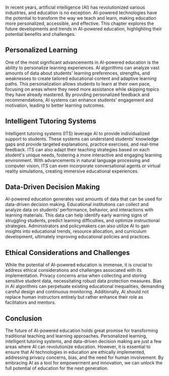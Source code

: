 
In recent years, artificial intelligence (AI) has revolutionized various industries, and education is no exception. AI-powered technologies have the potential to transform the way we teach and learn, making education more personalized, accessible, and effective. This chapter explores the future developments and trends in AI-powered education, highlighting their potential benefits and challenges.

## Personalized Learning

One of the most significant advancements in AI-powered education is the ability to personalize learning experiences. AI algorithms can analyze vast amounts of data about students' learning preferences, strengths, and weaknesses to create tailored educational content and adaptive learning paths. This personalization allows students to learn at their own pace, focusing on areas where they need more assistance while skipping topics they have already mastered. By providing personalized feedback and recommendations, AI systems can enhance students' engagement and motivation, leading to better learning outcomes.

## Intelligent Tutoring Systems

Intelligent tutoring systems (ITS) leverage AI to provide individualized support to students. These systems can understand students' knowledge gaps and provide targeted explanations, practice exercises, and real-time feedback. ITS can also adapt their teaching strategies based on each student's unique needs, fostering a more interactive and engaging learning environment. With advancements in natural language processing and computer vision, ITS can even incorporate conversational agents or virtual reality simulations, creating immersive educational experiences.

## Data-Driven Decision Making

AI-powered education generates vast amounts of data that can be used for data-driven decision making. Educational institutions can collect and analyze data on students' performance, behavior, and interactions with learning materials. This data can help identify early warning signs of struggling students, predict learning difficulties, and optimize instructional strategies. Administrators and policymakers can also utilize AI to gain insights into educational trends, resource allocation, and curriculum development, ultimately improving educational policies and practices.

## Ethical Considerations and Challenges

While the potential of AI-powered education is immense, it is crucial to address ethical considerations and challenges associated with its implementation. Privacy concerns arise when collecting and storing sensitive student data, necessitating robust data protection measures. Bias in AI algorithms can perpetuate existing educational inequalities, demanding careful design and continuous monitoring. Additionally, AI should not replace human instructors entirely but rather enhance their role as facilitators and mentors.

## Conclusion

The future of AI-powered education holds great promise for transforming traditional teaching and learning approaches. Personalized learning, intelligent tutoring systems, and data-driven decision making are just a few areas where AI can revolutionize education. However, it is essential to ensure that AI technologies in education are ethically implemented, addressing privacy concerns, bias, and the need for human involvement. By embracing AI as a tool for empowerment and innovation, we can unlock the full potential of education for the next generation.
